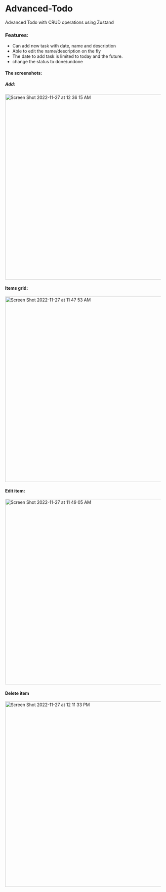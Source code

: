 # Advanced-Todo

Advanced Todo with CRUD operations using Zustand

### Features:
- Can add new task with date, name and description
- Able to edit the name/description on the fly
- The date to add task is limited to today and the future.
- change the status to done/undone

#### The screenshots:

##### Add:
<img width="600" alt="Screen Shot 2022-11-27 at 12 36 15 AM" src="https://user-images.githubusercontent.com/59441376/204112821-14e81899-012d-4eea-9f96-c2f8b4360555.png">

#### Items grid:
<img width="600" alt="Screen Shot 2022-11-27 at 11 47 53 AM" src="https://user-images.githubusercontent.com/59441376/204131261-b7d8adba-6075-4ea2-8555-943c0c53b638.png">


#### Edit item:
<img width="600" alt="Screen Shot 2022-11-27 at 11 49 05 AM" src="https://user-images.githubusercontent.com/59441376/204131297-b3f89ff5-1f18-42ab-8d33-ff8f781b31b7.png">

#### Delete item
<img width="600" alt="Screen Shot 2022-11-27 at 12 11 33 PM" src="https://user-images.githubusercontent.com/59441376/204132125-62d3264c-3fc8-40e6-9106-7e2a92d30603.png">




 


